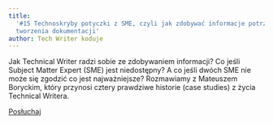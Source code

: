 ```yaml
---
title:
  '#15 Technoskryby potyczki z SME, czyli jak zdobywać informacje potrzebne do
  tworzenia dokumentacji'
author: Tech Writer koduje
---
```


Jak Technical Writer radzi sobie ze zdobywaniem informacji? Co jeśli Subject
Matter Expert (SME) jest niedostępny? A co jeśli dwóch SME nie może się zgodzić
co jest najważniejsze? Rozmawiamy z Mateuszem Boryckim, który przynosi cztery
prawdziwe historie (case studies) z życia Technical Writera.

<a class="listenButton pixelButton" href="https://anchor.fm/docdeveloper/episodes/15-Technoskryby-potyczki-z-SME--czyli-jak-zdobywa-informacje-potrzebne-do-tworzenia-dokumentacji-ecel9n/a-a1sf1um" target="_blank" rel="noopener noreferrer">Posłuchaj</a>
